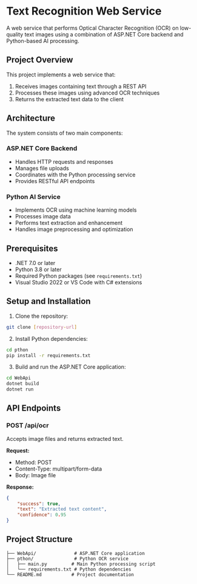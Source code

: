 # Text Recognition Web Service

A web service that performs Optical Character Recognition (OCR) on low-quality text images using a combination of ASP.NET Core backend and Python-based AI processing.

## Project Overview

This project implements a web service that:
1. Receives images containing text through a REST API
2. Processes these images using advanced OCR techniques
3. Returns the extracted text data to the client

## Architecture

The system consists of two main components:

### ASP.NET Core Backend
- Handles HTTP requests and responses
- Manages file uploads
- Coordinates with the Python processing service
- Provides RESTful API endpoints

### Python AI Service
- Implements OCR using machine learning models
- Processes image data
- Performs text extraction and enhancement
- Handles image preprocessing and optimization

## Prerequisites

- .NET 7.0 or later
- Python 3.8 or later
- Required Python packages (see `requirements.txt`)
- Visual Studio 2022 or VS Code with C# extensions

## Setup and Installation

1. Clone the repository:
```bash
git clone [repository-url]
```

2. Install Python dependencies:
```bash
cd pthon
pip install -r requirements.txt
```

3. Build and run the ASP.NET Core application:
```bash
cd WebApi
dotnet build
dotnet run
```

## API Endpoints

### POST /api/ocr
Accepts image files and returns extracted text.

**Request:**
- Method: POST
- Content-Type: multipart/form-data
- Body: Image file

**Response:**
```json
{
    "success": true,
    "text": "Extracted text content",
    "confidence": 0.95
}
```

## Project Structure

```
├── WebApi/              # ASP.NET Core application
├── pthon/               # Python OCR service
│   ├── main.py         # Main Python processing script
│   └── requirements.txt # Python dependencies
└── README.md           # Project documentation
```
